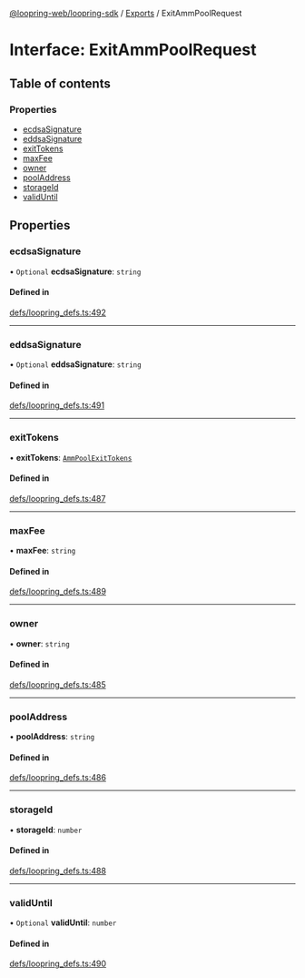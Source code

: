 [@loopring-web/loopring-sdk](../README.md) / [Exports](../modules.md) / ExitAmmPoolRequest

# Interface: ExitAmmPoolRequest

## Table of contents

### Properties

- [ecdsaSignature](ExitAmmPoolRequest.md#ecdsasignature)
- [eddsaSignature](ExitAmmPoolRequest.md#eddsasignature)
- [exitTokens](ExitAmmPoolRequest.md#exittokens)
- [maxFee](ExitAmmPoolRequest.md#maxfee)
- [owner](ExitAmmPoolRequest.md#owner)
- [poolAddress](ExitAmmPoolRequest.md#pooladdress)
- [storageId](ExitAmmPoolRequest.md#storageid)
- [validUntil](ExitAmmPoolRequest.md#validuntil)

## Properties

### ecdsaSignature

• `Optional` **ecdsaSignature**: `string`

#### Defined in

[defs/loopring_defs.ts:492](https://github.com/Loopring/loopring_sdk/blob/1b21a8d/src/defs/loopring_defs.ts#L492)

___

### eddsaSignature

• `Optional` **eddsaSignature**: `string`

#### Defined in

[defs/loopring_defs.ts:491](https://github.com/Loopring/loopring_sdk/blob/1b21a8d/src/defs/loopring_defs.ts#L491)

___

### exitTokens

• **exitTokens**: [`AmmPoolExitTokens`](AmmPoolExitTokens.md)

#### Defined in

[defs/loopring_defs.ts:487](https://github.com/Loopring/loopring_sdk/blob/1b21a8d/src/defs/loopring_defs.ts#L487)

___

### maxFee

• **maxFee**: `string`

#### Defined in

[defs/loopring_defs.ts:489](https://github.com/Loopring/loopring_sdk/blob/1b21a8d/src/defs/loopring_defs.ts#L489)

___

### owner

• **owner**: `string`

#### Defined in

[defs/loopring_defs.ts:485](https://github.com/Loopring/loopring_sdk/blob/1b21a8d/src/defs/loopring_defs.ts#L485)

___

### poolAddress

• **poolAddress**: `string`

#### Defined in

[defs/loopring_defs.ts:486](https://github.com/Loopring/loopring_sdk/blob/1b21a8d/src/defs/loopring_defs.ts#L486)

___

### storageId

• **storageId**: `number`

#### Defined in

[defs/loopring_defs.ts:488](https://github.com/Loopring/loopring_sdk/blob/1b21a8d/src/defs/loopring_defs.ts#L488)

___

### validUntil

• `Optional` **validUntil**: `number`

#### Defined in

[defs/loopring_defs.ts:490](https://github.com/Loopring/loopring_sdk/blob/1b21a8d/src/defs/loopring_defs.ts#L490)
